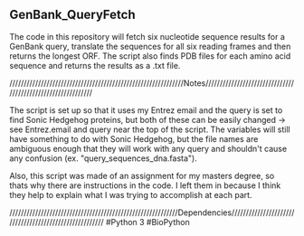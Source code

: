 ## GenBank_QueryFetch
The code in this repository will fetch six nucleotide sequence results for a GenBank query, translate the sequences for all six reading frames and then returns the longest ORF. The script also finds PDB files for each amino acid sequence and returns the results as a .txt file. 

/////////////////////////////////////////////////////////////Notes////////////////////////////////////////////////////////////

The script is set up so that it uses my Entrez email and the query is set to find Sonic Hedgehog proteins, but both of these can be easily changed -> see Entrez.email and query near the top of the script. The variables will still have something to do with Sonic Hedgehog, but the file names are ambiguous enough that they will work with any query and shouldn't cause any confusion (ex. "query_sequences_dna.fasta").  

Also, this script was made of an assignment for my masters degree, so thats why there are instructions in the code. I left them in because I think they help to explain what I was trying to accomplish at each part. 

///////////////////////////////////////////////////////////Dependencies///////////////////////////////////////////////////////
#Python 3
#BioPython 

